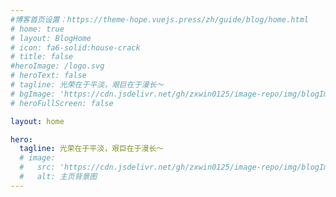 ```yaml
---
#博客首页设置：https://theme-hope.vuejs.press/zh/guide/blog/home.html
# home: true
# layout: BlogHome
# icon: fa6-solid:house-crack
# title: false
#heroImage: /logo.svg
# heroText: false
# tagline: 光荣在于平淡，艰巨在于漫长～
# bgImage: 'https://cdn.jsdelivr.net/gh/zxwin0125/image-repo/img/blogImg.jpg'
# heroFullScreen: false

layout: home

hero:
  tagline: 光荣在于平淡，艰巨在于漫长～
  # image: 
  #   src: 'https://cdn.jsdelivr.net/gh/zxwin0125/image-repo/img/blogImg.jpg'
  #   alt: 主页背景图
---
```

